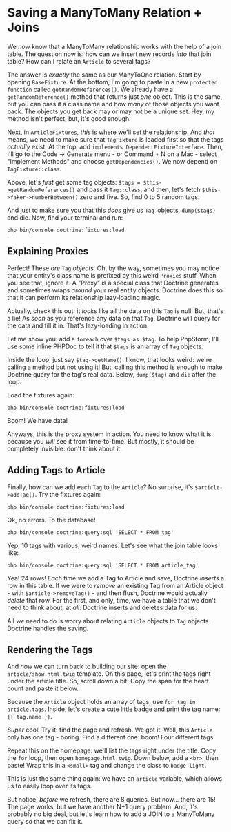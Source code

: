 # Saving a ManyToMany Relation + Joins

We *now* know that a ManyToMany relationship works with the help of a join table.
The question now is: how can we insert new records *into* that join table? How can
I relate an `Article` to several tags?

The answer is *exactly* the same as our ManyToOne relation. Start by opening
`BaseFixture`. At the bottom, I'm going to paste in a new `protected function`
called `getRandomReferences()`. We already have a `getRandomReference()` method
that returns just *one* object. This is the same, but you can pass it a class name
and how *many* of those objects you want back. The objects you get back may or
may not be a unique set. Hey, my method isn't perfect, but, it's good enough.

Next, in `ArticleFixtures`, *this* is where we'll set the relationship. And *that*
means, we need to make sure that `TagFixture` is loaded first so that the tags
*actually* exist. At the top, add `implements DependentFixtureInterface`. Then,
I'll go to the Code -> Generate menu - or Command + N on a Mac - select
"Implement Methods" and choose `getDependencies()`. We now depend on `TagFixture::class`.

Above, let's *first* get some tag objects: `$tags = $this->getRandomReferences()`
and pass it `Tag::class`, and then, let's fetch `$this->faker->numberBetween()`
zero and five. So, find 0 to 5 random tags.

And just to make sure you that this *does* give us `Tag `objects, `dump($tags)`
and die. Now, find your terminal and run:

```terminal
php bin/console doctrine:fixtures:load
```

## Explaining Proxies

Perfect! These *are* `Tag` *objects*. Oh, by the way, sometimes you may notice
that your entity's class name is prefixed by this weird `Proxies` stuff. When
you see that, ignore it. A "Proxy" is a special class that Doctrine generates
and sometimes wraps *around* your real entity objects. Doctrine does this so that
it can perform its relationship lazy-loading magic. 

Actually, check this out: it *looks* like all the data on this `Tag` is null! But,
that's a lie! As *soon* as you reference any data on that `Tag`, Doctrine will
query for the data and fill it in. That's lazy-loading in action.

Let me show you: add a `foreach` over `$tags as $tag`. To help PhpStorm, I'll use
some inline PHPDoc to tell it that `$tags` is an array of `Tag` objects.

Inside the loop, just say `$tag->getName()`. I know, that looks weird: we're calling
a method but not using it! But, calling this method is enough to make Doctrine query
for the tag's real data. Below, `dump($tag)` and `die` after the loop.

Load the fixtures again:

```terminal-silent
php bin/console doctrine:fixtures:load
```

Boom! We have data!

Anyways, this is the proxy system in action. You need to know what it is because
you *will* see it from time-to-time. But mostly, it should be completely invisible:
don't think about it.

## Adding Tags to Article

Finally, how can we add each `Tag` to the `Article`? No surprise, it's
`$article->addTag()`. Try the fixtures again:

```terminal-silent
php bin/console doctrine:fixtures:load
```

Ok, no errors. To the database!

```terminal
php bin/console doctrine:query:sql 'SELECT * FROM tag'
```

Yep, 10 tags with various, weird names. Let's see what the join table looks like:

```terminal
php bin/console doctrine:query:sql 'SELECT * FROM article_tag'
```

Yea! 24 rows! *Each* time we add a Tag to Article and save, Doctrine *inserts* a
row in this table. If we were to *remove* an existing Tag from an Article object -
with `$article->removeTag()` - and then flush, Doctrine would actually *delete* that
row. For the first, and only, time, we have a table that we don't need to think about,
at *all*: Doctrine inserts and deletes data for us.

All *we* need to do is worry about relating `Article` objects to `Tag` objects.
Doctrine handles the saving.

## Rendering the Tags

And *now* we can turn back to building our site: open the `article/show.html.twig`
template. On this page, let's print the tags right under the article title. So,
scroll down a bit. Copy the span for the heart count and paste it below.

Because the `Article` object holds an array of tags, use `for tag in article.tags`.
Inside, let's create a cute little badge and print the tag name: `{{ tag.name }}`.

*Super* cool! Try it: find the page and refresh. We got it! Well, this `Article`
only has one tag - boring. Find a different one: boom! Four different tags.

Repeat this on the homepage: we'll list the tags right under the title. Copy
the `for` loop, then open `homepage.html.twig`. Down below, add a `<br>`, then
paste! Wrap this in a `<small>` tag and change the class to `badge-light`.

This is just the same thing again: we have an `article` variable, which allows
us to easily loop over its tags.

But notice, *before* we refresh, there are 8 queries. But now... there are 15!
The page works, but we have another N+1 query problem. And, it's probably no big
deal, but let's learn how to add a JOIN to a ManyToMany query so that we can fix
it.
